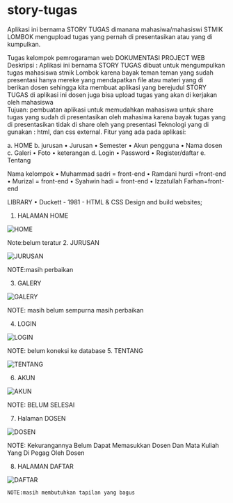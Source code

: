 # story-tugas
Aplikasi ini bernama STORY TUGAS dimanana mahasiwa/mahasiswi STMIK LOMBOK mengupload tugas yang pernah di presentasikan atau yang di kumpulkan.

Tugas kelompok  pemrogaraman web DOKUMENTASI PROJECT WEB
Deskripsi :
Aplikasi ini bernama STORY TUGAS dibuat untuk mengumpulkan tugas mahasiswa stmik Lombok karena bayak teman teman yang sudah presentasi  hanya mereke yang mendapatkan file atau materi yang di berikan dosen sehingga  kita membuat aplikasi yang berejudul STORY TUGAS  di aplikasi ini dosen juga bisa upload tugas yang akan di kerjakan oleh mahasiswa  
Tujuan:
 pembuatan aplikasi untuk memudahkan mahasiswa untuk share tugas yang sudah di presentasikan oleh mahasiwa karena bayak tugas yang di  presentasikan tidak di share oleh yang presentasi
Teknologi yang di gunakan : html, dan css external.
Fitur yang ada pada aplikasi: 

a.	HOME
b.	jurusan
	•	Jurusan
	•	Semester
	•	Akun pengguna
	•	Nama dosen
c.	Galeri
	•	Foto 
	•	keterangan
d.	Login 
	•	Password
	•	Register/daftar
e.	Tentang


Nama kelompok
	•	Muhammad sadri = front-end
	•	Ramdani hurdi =front-end 
	•	Murizal =  front-end
	•	Syahwin hadi = front-end
	•	Izzatullah Farhan=front-end
 




	
LIBRARY
	•	Duckett - 1981 - HTML & CSS Design and build websites;
1.	HALAMAN HOME


![HOME](https://user-images.githubusercontent.com/90881633/149627633-3cd08e87-aeaf-4a97-869e-e9c9d6080dad.jpg)


Note:belum teratur
2.	JURUSAN


![JURUSAN](https://user-images.githubusercontent.com/90881633/149627634-44279710-e512-455e-b2cd-712a83de97c8.jpg)



NOTE:masih perbaikan


3.	GALERY


![GALERY](https://user-images.githubusercontent.com/90881633/149627647-6429e419-8684-41b4-b44c-675d137c28d3.jpg)

NOTE: masih belum sempurna masih perbaikan

4.	LOGIN
 
![LOGIN](https://user-images.githubusercontent.com/90881633/149627664-38a75473-afeb-4edc-a27b-7e70f4c1e651.jpg)

NOTE: belum koneksi ke database
5.	TENTANG

![TENTANG](https://user-images.githubusercontent.com/90881633/149627671-25f1a05c-2886-42fb-9edf-4417f33e9dc5.jpg)

6.	AKUN	

![AKUN](https://user-images.githubusercontent.com/90881633/149627687-c4fde3d6-7565-424f-9e59-a7c7c41ad4b8.jpg)


NOTE: BELUM SELESAI

7.	Halaman DOSEN


![DOSEN](https://user-images.githubusercontent.com/90881633/149627696-61d9406f-d4a5-4f0a-8d1e-a6c98c0f5629.jpg)

NOTE: Kekurangannya Belum Dapat Memasukkan Dosen Dan Mata Kuliah Yang Di Pegag Oleh Dosen

	
8.	HALAMAN DAFTAR	

![DAFTAR](https://user-images.githubusercontent.com/90881633/149627701-92d02fde-b2fb-4a15-b0c5-5500beb7ba65.jpg)


	NOTE:masih membutuhkan tapilan yang bagus 
